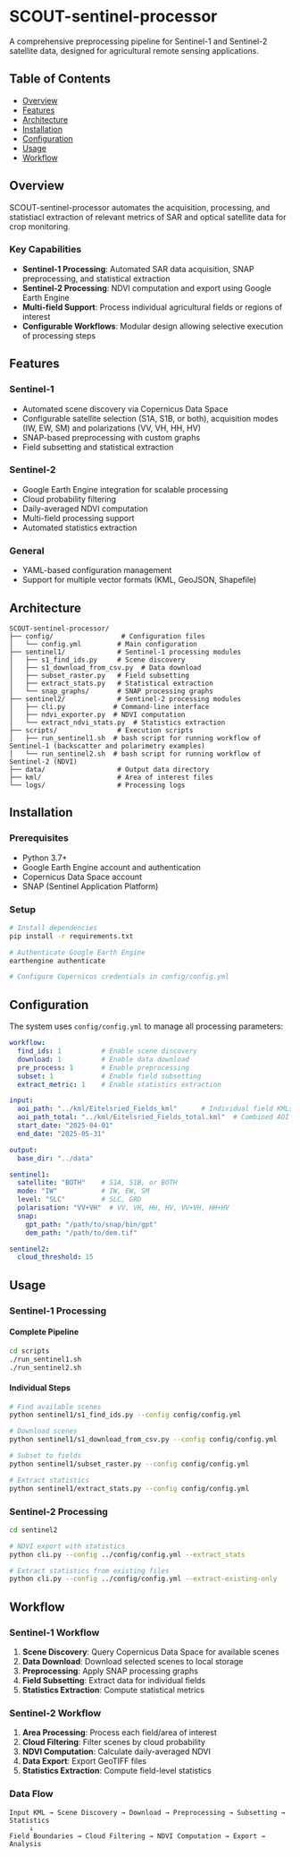 # SCOUT-sentinel-processor

A comprehensive preprocessing pipeline for Sentinel-1 and Sentinel-2 satellite data, designed for agricultural remote sensing applications.

## Table of Contents

- [Overview](#overview)
- [Features](#features)
- [Architecture](#architecture)
- [Installation](#installation)
- [Configuration](#configuration)
- [Usage](#usage)
- [Workflow](#workflow)

## Overview

SCOUT-sentinel-processor automates the acquisition, processing, and statistiacl extraction of relevant metrics of SAR and optical satellite data for crop monitoring.

### Key Capabilities

- **Sentinel-1 Processing**: Automated SAR data acquisition, SNAP preprocessing, and statistical extraction
- **Sentinel-2 Processing**: NDVI computation and export using Google Earth Engine
- **Multi-field Support**: Process individual agricultural fields or regions of interest
- **Configurable Workflows**: Modular design allowing selective execution of processing steps

## Features

### Sentinel-1
- Automated scene discovery via Copernicus Data Space
- Configurable satellite selection (S1A, S1B, or both), acquisition modes (IW, EW, SM) and polarizations (VV, VH, HH, HV)
- SNAP-based preprocessing with custom graphs
- Field subsetting and statistical extraction

### Sentinel-2
- Google Earth Engine integration for scalable processing
- Cloud probability filtering
- Daily-averaged NDVI computation
- Multi-field processing support
- Automated statistics extraction

### General
- YAML-based configuration management
- Support for multiple vector formats (KML, GeoJSON, Shapefile)

## Architecture

```
SCOUT-sentinel-processor/
├── config/                 # Configuration files
│   └── config.yml         # Main configuration
├── sentinel1/             # Sentinel-1 processing modules
│   ├── s1_find_ids.py     # Scene discovery
│   ├── s1_download_from_csv.py  # Data download
│   ├── subset_raster.py   # Field subsetting
│   ├── extract_stats.py   # Statistical extraction
│   └── snap_graphs/       # SNAP processing graphs
├── sentinel2/             # Sentinel-2 processing modules
│   ├── cli.py            # Command-line interface
│   ├── ndvi_exporter.py  # NDVI computation
│   └── extract_ndvi_stats.py  # Statistics extraction
├── scripts/               # Execution scripts
│   ├── run_sentinel1.sh  # bash script for running workflow of Sentinel-1 (backscatter and polarimetry examples)
│   └── run_sentinel2.sh  # bash script for running workflow of Sentinel-2 (NDVI)
├── data/                  # Output data directory
├── kml/                   # Area of interest files
└── logs/                  # Processing logs
```

## Installation

### Prerequisites

- Python 3.7+
- Google Earth Engine account and authentication
- Copernicus Data Space account
- SNAP (Sentinel Application Platform)

### Setup

```bash
# Install dependencies
pip install -r requirements.txt

# Authenticate Google Earth Engine
earthengine authenticate

# Configure Copernicus credentials in config/config.yml
```

## Configuration

The system uses `config/config.yml` to manage all processing parameters:

```yaml
workflow:
  find_ids: 1          # Enable scene discovery
  download: 1          # Enable data download
  pre_process: 1       # Enable preprocessing
  subset: 1            # Enable field subsetting
  extract_metric: 1    # Enable statistics extraction

input:
  aoi_path: "../kml/Eitelsried_Fields_kml"      # Individual field KMLs
  aoi_path_total: "../kml/Eitelsried_Fields_total.kml"  # Combined AOI
  start_date: "2025-04-01"
  end_date: "2025-05-31"

output:
  base_dir: "../data"

sentinel1:
  satellite: "BOTH"    # S1A, S1B, or BOTH
  mode: "IW"           # IW, EW, SM
  level: "SLC"         # SLC, GRD
  polarisation: "VV+VH"  # VV, VH, HH, HV, VV+VH, HH+HV
  snap:
    gpt_path: "/path/to/snap/bin/gpt"
    dem_path: "/path/to/dem.tif"

sentinel2:
  cloud_threshold: 15
```

## Usage

### Sentinel-1 Processing

#### Complete Pipeline
```bash
cd scripts
./run_sentinel1.sh
./run_sentinel2.sh
```

#### Individual Steps
```bash
# Find available scenes
python sentinel1/s1_find_ids.py --config config/config.yml

# Download scenes
python sentinel1/s1_download_from_csv.py --config config/config.yml

# Subset to fields
python sentinel1/subset_raster.py --config config/config.yml

# Extract statistics
python sentinel1/extract_stats.py --config config/config.yml
```

### Sentinel-2 Processing

```bash
cd sentinel2

# NDVI export with statistics
python cli.py --config ../config/config.yml --extract_stats

# Extract statistics from existing files
python cli.py --config ../config/config.yml --extract-existing-only
```

## Workflow

### Sentinel-1 Workflow
1. **Scene Discovery**: Query Copernicus Data Space for available scenes
2. **Data Download**: Download selected scenes to local storage
3. **Preprocessing**: Apply SNAP processing graphs
4. **Field Subsetting**: Extract data for individual fields
5. **Statistics Extraction**: Compute statistical metrics

### Sentinel-2 Workflow
1. **Area Processing**: Process each field/area of interest
2. **Cloud Filtering**: Filter scenes by cloud probability
3. **NDVI Computation**: Calculate daily-averaged NDVI
4. **Data Export**: Export GeoTIFF files
5. **Statistics Extraction**: Compute field-level statistics

### Data Flow

```
Input KML → Scene Discovery → Download → Preprocessing → Subsetting → Statistics
     ↓
Field Boundaries → Cloud Filtering → NDVI Computation → Export → Analysis
```



